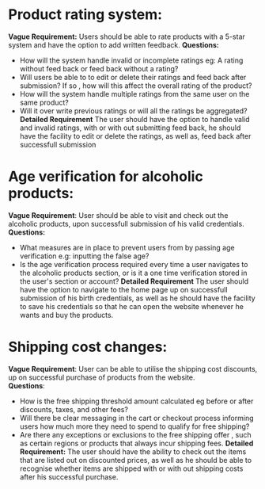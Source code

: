 
 # Product rating system: 
 **Vague Requirement:** Users should be able to rate products with a 5-star system and have the option to add written feedback.
  **Questions:** 
  - How will the system handle invalid or incomplete ratings eg: A rating without feed back or feed back without a rating? 
  -  Will users be able to to edit or delete their ratings and feed back after submission? If so , how will this affect the overall rating of the product? 
  - How will the system handle multiple ratings from the same user on the same product?
  - Will it over write previous ratings or will all the ratings be aggregated?
   **Detailed Requirement** 
   The user should have the option to handle valid and invalid ratings, with or with out submitting feed back, he should have the facility to edit or delete the ratings, as well as, feed back after successfull submission
   #  Age verification for alcoholic products: 
   **Vague Requirement**: User should be able to visit and check out the alcoholic products, upon successfull submission of his valid credentials.
   **Questions:**
   - What measures are in place to prevent users from by passing age verification e.g: inputting the false age? 
   - Is the age verification process required every time a user navigates to the alcoholic products section, or is it a one time verification stored in the user's section or account?
  **Detailed Requirement**
The user should have the option to navigate  to the home page up on successfull submission of his birth credentials, as well as he should have the facility to save his credentials so that he can  open the website whenever he wants and buy the products.

# Shipping cost changes: 
**Vague Requirement**: User can be able to utilise the shipping cost discounts, up on successful purchase of products from the website.  
**Questions**:
- How is the free shipping threshold amount calculated eg before or after discounts, taxes, and other fees?  
- Will there be clear messaging in the cart or checkout process informing users how much more they need to spend to qualify for free shipping?  
- Are there any exceptions or exclusions to the free shipping offer , such as certain regions or products that always incur shipping fees.
**Detailed Requirement:**
The user should have the ability to check out the items that are listed out on discounted prices, as well as he should be able to recognise whether items are shipped with or with out shipping costs after his successful purchase.